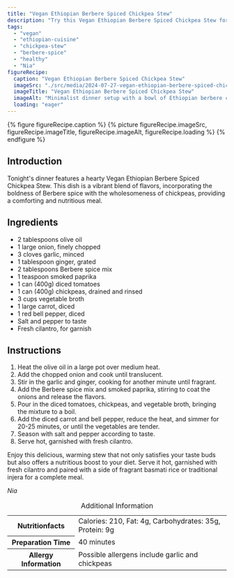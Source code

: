 ```yaml
---
title: "Vegan Ethiopian Berbere Spiced Chickpea Stew"
description: "Try this Vegan Ethiopian Berbere Spiced Chickpea Stew for a hearty and flavorful dinner. A perfect blend of spices and vegetables, it's both nutritious and delicious."
tags:
  - "vegan"
  - "ethiopian-cuisine"
  - "chickpea-stew"
  - "berbere-spice"
  - "healthy"
  - "Nia"
figureRecipe: 
  caption: "Vegan Ethiopian Berbere Spiced Chickpea Stew"
  imageSrc: "./src/media/2024-07-27-vegan-ethiopian-berbere-spiced-chickpea-stew-6701.png"
  imageTitle: "Vegan Ethiopian Berbere Spiced Chickpea Stew"
  imageAlt: "Minimalist dinner setup with a bowl of Ethiopian berbere chickpea stew, injera bread, and cilantro on a wooden table, under warm lighting."
  loading: "eager"
---
```


{% figure figureRecipe.caption %}
{% picture figureRecipe.imageSrc, figureRecipe.imageTitle, figureRecipe.imageAlt, figureRecipe.loading %}
{% endfigure %}

## Introduction

Tonight's dinner features a hearty Vegan Ethiopian Berbere Spiced Chickpea Stew. This dish is a vibrant blend of flavors, incorporating the boldness of Berbere spice with the wholesomeness of chickpeas, providing a comforting and nutritious meal.

## Ingredients

- 2 tablespoons olive oil
- 1 large onion, finely chopped
- 3 cloves garlic, minced
- 1 tablespoon ginger, grated
- 2 tablespoons Berbere spice mix
- 1 teaspoon smoked paprika
- 1 can (400g) diced tomatoes
- 1 can (400g) chickpeas, drained and rinsed
- 3 cups vegetable broth
- 1 large carrot, diced
- 1 red bell pepper, diced
- Salt and pepper to taste
- Fresh cilantro, for garnish

## Instructions

1. Heat the olive oil in a large pot over medium heat.
2. Add the chopped onion and cook until translucent.
3. Stir in the garlic and ginger, cooking for another minute until fragrant.
4. Add the Berbere spice mix and smoked paprika, stirring to coat the onions and release the flavors.
5. Pour in the diced tomatoes, chickpeas, and vegetable broth, bringing the mixture to a boil.
6. Add the diced carrot and bell pepper, reduce the heat, and simmer for 20-25 minutes, or until the vegetables are tender.
7. Season with salt and pepper according to taste.
8. Serve hot, garnished with fresh cilantro.

Enjoy this delicious, warming stew that not only satisfies your taste buds but also offers a nutritious boost to your diet. Serve it hot, garnished with fresh cilantro and paired with a side of fragrant basmati rice or traditional injera for a complete meal.

*Nia*

<table><caption class='sr-only'>Additional Information</caption><tr><th>Nutritionfacts</th><td>Calories: 210, Fat: 4g, Carbohydrates: 35g, Protein: 9g&nbsp;</td></tr><tr><th>Preparation Time</th><td>40 minutes&nbsp;</td></tr><tr><th>Allergy Information</th><td>Possible allergens include garlic and chickpeas&nbsp;</td></tr></table>

